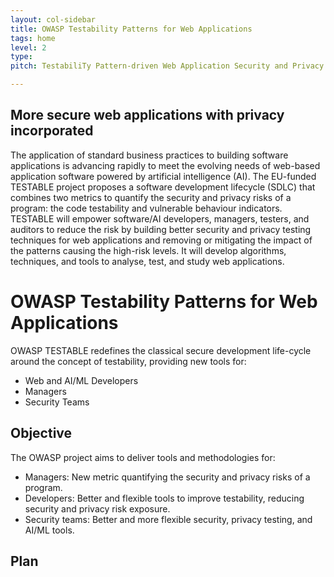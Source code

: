 ```yaml
---
layout: col-sidebar
title: OWASP Testability Patterns for Web Applications
tags: home
level: 2
type: 
pitch: TestabiliTy Pattern-driven Web Application Security and Privacy Testing

---
```



## More secure web applications with privacy incorporated
The application of standard business practices to building software applications is advancing rapidly to meet the evolving needs of web-based application software powered by artificial intelligence (AI). The EU-funded TESTABLE project proposes a software development lifecycle (SDLC) that combines two metrics to quantify the security and privacy risks of a program: the code testability and vulnerable behaviour indicators. TESTABLE will empower software/AI developers, managers, testers, and auditors to reduce the risk by building better security and privacy testing techniques for web applications and removing or mitigating the impact of the patterns causing the high-risk levels. It will develop algorithms, techniques, and tools to analyse, test, and study web applications.

# OWASP  Testability Patterns for Web Applications
OWASP TESTABLE redefines the classical secure development life-cycle around the concept of testability, providing new tools for:
- Web and AI/ML Developers
- Managers
- Security Teams

## Objective
The OWASP project aims to deliver tools and methodologies for:
- Managers: New metric quantifying the security and privacy risks of a program.
- Developers: Better and flexible tools to improve testability, reducing security and privacy risk exposure.
- Security teams: Better and more flexible security, privacy testing, and AI/ML tools.

## Plan


